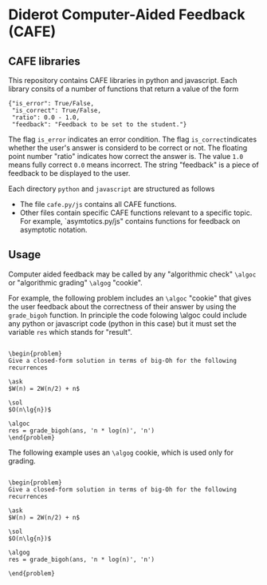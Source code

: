 # Diderot Computer-Aided Feedback (CAFE)

## CAFE libraries

This repository contains CAFE libraries in python and javascript.
Each library consits of a number of functions that return a value of
the form
```
{"is_error": True/False, 
 "is_correct": True/False, 
 "ratio": 0.0 - 1.0, 
 "feedback": "Feedback to be set to the student."}
```
The flag `is_error` indicates an error condition.
The flag `is_correct`indicates whether the user's answer is considerd to be correct or not.
The floating point number "ratio" indicates how correct the answer is.  The value `1.0` means fully correct `0.0` means incorrect.
The string "feedback" is a piece of feedback to be displayed to the user.
 
Each directory `python` and `javascript` are structured as follows

* The file `cafe.py/js` contains all CAFE functions.
* Other files contain specific CAFE functions relevant to a specific topic.  For example, `asymtotics.py/js" contains functions for feedback on asymptotic notation. 

## Usage

Computer aided feedback may be called by any "algorithmic check"
`\algoc` or "algorithmic grading" `\algog` "cookie".

For example, the following problem includes an `\algoc` "cookie" that
gives the user feedback about the correctness of their answer by using
the `grade_bigoh` function.  In principle the code folowing \algoc
could include any python or javascript code (python in this case) but
it must set the variable `res` which stands for "result".

```

\begin{problem}
Give a closed-form solution in terms of big-Oh for the following recurrences

\ask
$W(n) = 2W(n/2) + n$

\sol
$O(n\lg{n})$

\algoc
res = grade_bigoh(ans, 'n * log(n)', 'n')
\end{problem}

``` 

The following example uses an `\algog` cookie, which is used only for grading.

```

\begin{problem}
Give a closed-form solution in terms of big-Oh for the following recurrences

\ask
$W(n) = 2W(n/2) + n$

\sol
$O(n\lg{n})$

\algog
res = grade_bigoh(ans, 'n * log(n)', 'n')

\end{problem}
```
